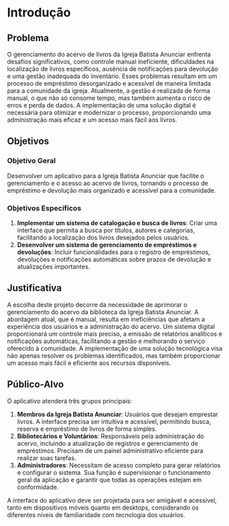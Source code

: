 # Introdução

## Problema

O gerenciamento do acervo de livros da Igreja Batista Anunciar enfrenta desafios significativos, como controle manual ineficiente, dificuldades na localização de livros específicos, ausência de notificações para devolução e uma gestão inadequada do inventário. Esses problemas resultam em um processo de empréstimo desorganizado e acessível de maneira limitada para a comunidade da igreja. Atualmente, a gestão é realizada de forma manual, o que não só consome tempo, mas também aumenta o risco de erros e perda de dados. A implementação de uma solução digital é necessária para otimizar e modernizar o processo, proporcionando uma administração mais eficaz e um acesso mais fácil aos livros.

## Objetivos

### Objetivo Geral

Desenvolver um aplicativo para a Igreja Batista Anunciar que facilite o gerenciamento e o acesso ao acervo de livros, tornando o processo de empréstimo e devolução mais organizado e acessível para a comunidade.

### Objetivos Específicos

1. **Implementar um sistema de catalogação e busca de livros**: Criar uma interface que permita a busca por títulos, autores e categorias, facilitando a localização dos livros desejados pelos usuários.
2. **Desenvolver um sistema de gerenciamento de empréstimos e devoluções**: Incluir funcionalidades para o registro de empréstimos, devoluções e notificações automáticas sobre prazos de devolução e atualizações importantes.

## Justificativa

A escolha deste projeto decorre da necessidade de aprimorar o gerenciamento do acervo da biblioteca da Igreja Batista Anunciar. A abordagem atual, que é manual, resulta em ineficiências que afetam a experiência dos usuários e a administração do acervo. Um sistema digital proporcionará um controle mais preciso, a emissão de relatórios analíticos e notificações automáticas, facilitando a gestão e melhorando o serviço oferecido à comunidade. A implementação de uma solução tecnológica visa não apenas resolver os problemas identificados, mas também proporcionar um acesso mais fácil e eficiente aos recursos disponíveis.

## Público-Alvo

O aplicativo atenderá três grupos principais:

1. **Membros da Igreja Batista Anunciar**: Usuários que desejam emprestar livros. A interface precisa ser intuitiva e acessível, permitindo busca, reserva e empréstimo de livros de forma simples.
2. **Bibliotecários e Voluntários**: Responsáveis pela administração do acervo, incluindo a atualização de registros e gerenciamento de empréstimos. Precisam de um painel administrativo eficiente para realizar suas tarefas.
3. **Administradores**: Necessitam de acesso completo para gerar relatórios e configurar o sistema. Sua função é supervisionar o funcionamento geral da aplicação e garantir que todas as operações estejam em conformidade.

A interface do aplicativo deve ser projetada para ser amigável e acessível, tanto em dispositivos móveis quanto em desktops, considerando os diferentes níveis de familiaridade com tecnologia dos usuários.



